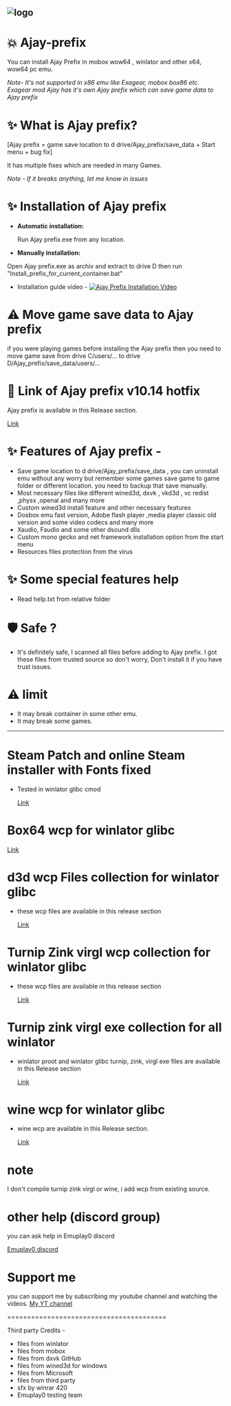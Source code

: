 ![logo](https://github.com/ajay9634/Ajay-prefix/blob/main/.github/logo.jpg)
---
# 💥 Ajay-prefix

You can install Ajay Prefix in mobox wow64 , winlator and other x64, wow64 pc emu.

_Note- It's not supported in x86 emu like Exagear, mobox box86 etc.
Exagear mod Ajay has it's own Ajay prefix which can save game data to Ajay prefix_

# ✨ What is Ajay prefix?

[Ajay prefix = game save location to d drive/Ajay_prefix/save_data + Start menu + bug fix]

It has multiple fixes which are needed in many Games.

_Note - If it breaks anything, let me know in issues_

# ✨ Installation of Ajay prefix

- **Automatic installation:** 

  Run Ajay prefix.exe from any location.

 - **Manually installation:**

  Open Ajay prefix.exe as archiv  and extract to drive D then run    "Install_prefix_for_current_container.bat"

- Installation guide video -
[![Ajay Prefix Installation Video](https://img.youtube.com/vi/NXCquIv8D4c/0.jpg)](https://www.youtube.com/watch?v=NXCquIv8D4c)

# ⚠️ Move game save data to Ajay prefix

if you were playing games before installing the Ajay prefix then you need to move game save from drive C/users/... to drive D/Ajay_prefix/save_data/users/...

# 🔗 Link of Ajay prefix v10.14 hotfix

Ajay prefix is available in this Release section.

[Link](https://github.com/ajay9634/Ajay-prefix/releases/tag/Ajay_prefix)

# ✨ Features of Ajay prefix -

- Save game location to d drive/Ajay_prefix/save_data , you can uninstall emu without any worry but remember some games save game to game folder or different location. you need to backup that save manually.
-  Most necessary files like different wined3d, dxvk , vkd3d , vc redist ,physx ,openal and many more
- Custom wined3d install feature and other necessary features
- Dosbox emu fast version, Adobe flash player ,media player classic old version and some video codecs and many more
- Xaudio, Faudio and some other dsound dlls
- Custom mono gecko and net framework installation option from the start menu
- Resources files protection from the virus

# ✨ Some special features help
- Read help.txt from relative folder

# 🛡️ Safe ?
- It's definitely safe, I scanned all files before adding to Ajay prefix.
I got these files from trusted source so don't worry, Don't install it if you have trust issues.

# ⚠️ limit

- It may break container in some other emu.
- It may break some games.

---
# Steam Patch and online Steam installer with Fonts fixed

- Tested in winlator glibc cmod

  [Link](https://github.com/ajay9634/Ajay-prefix/releases/tag/Steam_Patch)

# Box64 wcp for winlator glibc

   [Link](https://github.com/ajay9634/Ajay-prefix/releases/tag/Box64_wcp)

# d3d wcp Files collection for winlator glibc

- these wcp files are available in this release section
  
  [Link](https://github.com/ajay9634/Ajay-prefix/releases/tag/D3d_wcp)

# Turnip Zink virgl wcp collection for winlator glibc

- these wcp files are available in this release section

  [Link](https://github.com/ajay9634/Ajay-prefix/releases/tag/Graphics_driver)

# Turnip zink virgl exe collection for all winlator

- winlator proot and winlator glibc turnip, zink, virgl exe files are available in this Release section
  
  [Link](https://github.com/ajay9634/Ajay-prefix/releases/tag/graphics_driver_exe)

# wine wcp for winlator glibc

- wine wcp are available in this Release section.

  [Link](https://github.com/ajay9634/Ajay-prefix/releases/tag/Wine_wcp)

# note
I don't compile turnip zink virgl or wine, i add wcp from existing source.

# other help (discord group)
you can ask help in Emuplay0 discord

[Emuplay0 discord](https://discord.gg/XpbEp3dWv3)

# Support me
you can support me by subscribing my youtube channel and watching the videos.
[My YT channel](https://youtube.com/@EMUPLAY0?si=TA9tOZx49eZa4OuN)

========================================

Third party Credits -

- files from winlator 
- files from mobox
- files from dxvk GitHub
- files from wined3d for windows
- files from Microsoft
- files from third party
- sfx by winrar 420
- Emuplay0 testing team




